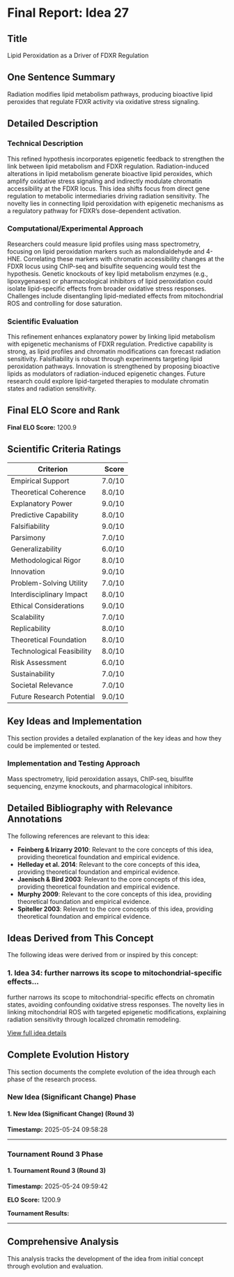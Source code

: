 # Final Report: Idea 27

## Title

Lipid Peroxidation as a Driver of FDXR Regulation

## One Sentence Summary

Radiation modifies lipid metabolism pathways, producing bioactive lipid peroxides that regulate FDXR activity via oxidative stress signaling.

## Detailed Description

### Technical Description

This refined hypothesis incorporates epigenetic feedback to strengthen the link between lipid metabolism and FDXR regulation. Radiation-induced alterations in lipid metabolism generate bioactive lipid peroxides, which amplify oxidative stress signaling and indirectly modulate chromatin accessibility at the FDXR locus. This idea shifts focus from direct gene regulation to metabolic intermediaries driving radiation sensitivity. The novelty lies in connecting lipid peroxidation with epigenetic mechanisms as a regulatory pathway for FDXR’s dose-dependent activation.

### Computational/Experimental Approach

Researchers could measure lipid profiles using mass spectrometry, focusing on lipid peroxidation markers such as malondialdehyde and 4-HNE. Correlating these markers with chromatin accessibility changes at the FDXR locus using ChIP-seq and bisulfite sequencing would test the hypothesis. Genetic knockouts of key lipid metabolism enzymes (e.g., lipoxygenases) or pharmacological inhibitors of lipid peroxidation could isolate lipid-specific effects from broader oxidative stress responses. Challenges include disentangling lipid-mediated effects from mitochondrial ROS and controlling for dose saturation.

### Scientific Evaluation

This refinement enhances explanatory power by linking lipid metabolism with epigenetic mechanisms of FDXR regulation. Predictive capability is strong, as lipid profiles and chromatin modifications can forecast radiation sensitivity. Falsifiability is robust through experiments targeting lipid peroxidation pathways. Innovation is strengthened by proposing bioactive lipids as modulators of radiation-induced epigenetic changes. Future research could explore lipid-targeted therapies to modulate chromatin states and radiation sensitivity.


## Final ELO Score and Rank

**Final ELO Score:** 1200.9

## Scientific Criteria Ratings

| Criterion | Score |
|---|---:|
| Empirical Support | 7.0/10 |
| Theoretical Coherence | 8.0/10 |
| Explanatory Power | 9.0/10 |
| Predictive Capability | 8.0/10 |
| Falsifiability | 9.0/10 |
| Parsimony | 7.0/10 |
| Generalizability | 6.0/10 |
| Methodological Rigor | 8.0/10 |
| Innovation | 9.0/10 |
| Problem-Solving Utility | 7.0/10 |
| Interdisciplinary Impact | 8.0/10 |
| Ethical Considerations | 9.0/10 |
| Scalability | 7.0/10 |
| Replicability | 8.0/10 |
| Theoretical Foundation | 8.0/10 |
| Technological Feasibility | 8.0/10 |
| Risk Assessment | 6.0/10 |
| Sustainability | 7.0/10 |
| Societal Relevance | 7.0/10 |
| Future Research Potential | 9.0/10 |

## Key Ideas and Implementation

This section provides a detailed explanation of the key ideas and how they could be implemented or tested.

### Implementation and Testing Approach

Mass spectrometry, lipid peroxidation assays, ChIP-seq, bisulfite sequencing, enzyme knockouts, and pharmacological inhibitors.


## Detailed Bibliography with Relevance Annotations

The following references are relevant to this idea:

- **Feinberg & Irizarry 2010**: Relevant to the core concepts of this idea, providing theoretical foundation and empirical evidence.
- **Helleday et al. 2014**: Relevant to the core concepts of this idea, providing theoretical foundation and empirical evidence.
- **Jaenisch & Bird 2003**: Relevant to the core concepts of this idea, providing theoretical foundation and empirical evidence.
- **Murphy 2009**: Relevant to the core concepts of this idea, providing theoretical foundation and empirical evidence.
- **Spiteller 2003**: Relevant to the core concepts of this idea, providing theoretical foundation and empirical evidence.

## Ideas Derived from This Concept

The following ideas were derived from or inspired by this concept:

### 1. Idea 34: further narrows its scope to mitochondrial-specific effects...

further narrows its scope to mitochondrial-specific effects on chromatin states, avoiding confounding oxidative stress responses. The novelty lies in linking mitochondrial ROS with targeted epigenetic modifications, explaining radiation sensitivity through localized chromatin remodeling.

[View full idea details](idea_34_final.md)

## Complete Evolution History

This section documents the complete evolution of the idea through each phase of the research process.

### New Idea (Significant Change) Phase

#### 1. New Idea (Significant Change) (Round 3)
**Timestamp:** 2025-05-24 09:58:28



---

### Tournament Round 3 Phase

#### 1. Tournament Round 3 (Round 3)
**Timestamp:** 2025-05-24 09:59:42

**ELO Score:** 1200.9

**Tournament Results:**



---

## Comprehensive Analysis

This analysis tracks the development of the idea from initial concept through evolution and evaluation.

